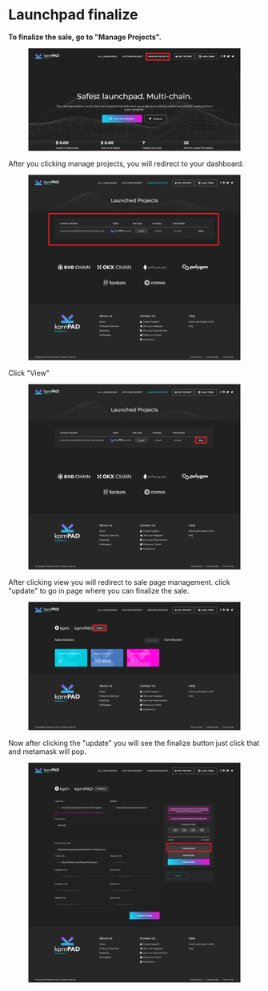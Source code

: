 # Launchpad finalize

**To finalize the sale, go to "Manage Projects".**

<figure><img src="../.gitbook/assets/manage-project.png" alt=""><figcaption></figcaption></figure>

After you clicking manage projects, you will redirect to your dashboard.

<figure><img src="../.gitbook/assets/Project-created.png" alt=""><figcaption></figcaption></figure>

Click "View"

<figure><img src="../.gitbook/assets/click-view.png" alt=""><figcaption></figcaption></figure>

After clicking view you will redirect to sale page management. click "update" to go in page where you can finalize the sale.

<figure><img src="../.gitbook/assets/update.png" alt=""><figcaption></figcaption></figure>

Now after clicking the "update" you will see the finalize button just click that and metamask will pop.

<figure><img src="../.gitbook/assets/click-finalize.png" alt=""><figcaption></figcaption></figure>
